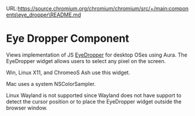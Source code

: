URL:https://source.chromium.org/chromium/chromium/src/+/main:components\eye_dropper\README.md
# Eye Dropper Component

Views implementation of JS [EyeDropper](https://wicg.github.io/eyedropper-api/)
for desktop OSes using Aura.  The EyeDropper widget allows users to select any
pixel on the screen.

Win, Linux X11, and ChromeoS Ash use this widget.

Mac uses a system NSColorSampler.

Linux Wayland is not supported since Wayland does not have support to detect the
cursor position or to place the EyeDropper widget outside the browser window.

